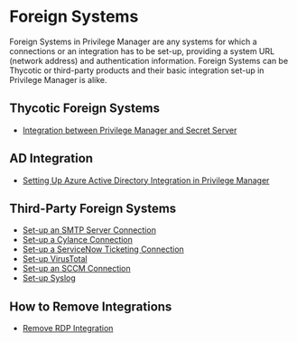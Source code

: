 [title]: # (Foreign Systems)
[tags]: # (integration)
[priority]: # (2500)
# Foreign Systems

Foreign Systems in Privilege Manager are any systems for which a connections or an integration has to be set-up, providing a system URL (network address) and authentication information. Foreign Systems can be Thycotic or third-party products and their basic integration set-up in Privilege Manager is alike.

## Thycotic Foreign Systems

* [Integration between Privilege Manager and Secret Server](set-up-pm-ss-integration.md)

## AD Integration

* [Setting Up Azure Active Directory Integration in Privilege Manager](set-up-privilege-manager-azure-ad-integration.md)

## Third-Party Foreign Systems

* [Set-up an SMTP Server Connection](set-up-smtp.md)
* [Set-up a Cylance Connection](set-up-cylance.md)
* [Set-up a ServiceNow Ticketing Connection](set-up-servicenow.md)
* [Set-up VirusTotal](set-up-virustotal.md)
* [Set-up an SCCM Connection](set-up-sccm.md)
* [Set-up Syslog](set-up-syslog.md)

## How to Remove Integrations

* [Remove RDP Integration](remove-rdp.md)

